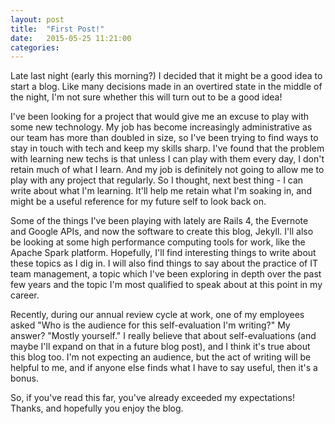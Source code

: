 ```yaml
---
layout: post
title:  "First Post!"
date:   2015-05-25 11:21:00
categories: 
---
```


Late last night (early this morning?) I decided that it might be a good idea to start a blog.  Like many decisions made in an overtired state in the middle of the night, I'm not sure whether this will turn out to be a good idea! 

I've been looking for a project that would give me an excuse to play with some new technology. My job has become increasingly administrative as our team has more than doubled in size, so I've been trying to find ways to stay in touch with tech and keep my skills sharp. I've found that the problem with learning new techs is that unless I can play with them every day, I don't retain much of what I learn.  And my job is definitely not going to allow me to play with any project that regularly. So I thought, next best thing - I can write about what I'm learning. It'll help me retain what I'm soaking in, and might be a useful reference for my future self to look back on.  

Some of the things I've been playing with lately are Rails 4, the Evernote and Google APIs, and now the software to create this blog, Jekyll. I'll also be looking at some high performance computing tools for work, like the Apache Spark platform. Hopefully, I'll find interesting things to write about these topics as I dig in. I will also find things to say about the practice of IT team management, a topic which I've been exploring in depth over the past few years and the topic I'm most qualified to speak about at this point in my career.  

Recently, during our annual review cycle at work, one of my employees asked "Who is the audience for this self-evaluation I'm writing?" My answer? "Mostly yourself."  I really believe that about self-evaluations (and maybe I'll expand on that in a future blog post), and I think it's true about this blog too. I'm not expecting an audience, but the act of writing will be helpful to me, and if anyone else finds what I have to say useful, then it's a bonus.  

So, if you've read this far, you've already exceeded my expectations!  Thanks, and hopefully you enjoy the blog.

